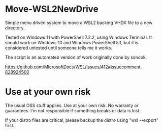 # Move-WSL2NewDrive
Simple menu driven system to move a WSL2 backing VHDX file to a new directory.

Tested on Windows 11 with PowerShell 7.2.2, using Windows Terminal. It should work on Windows 10 and Windows PowerShell 5.1, but it is considered untested until someone tells me it works.

The script is an automated version of work originally done by sonook.

https://github.com/MicrosoftDocs/WSL/issues/412#issuecomment-828924500


# Use at your own risk

The usual OSS stuff applies. Use at your own risk. No warranty or guarantees. I'm not responsible if something breaks or data is lost.

If your distro files are critical, please backup the distro using "wsl --export" first.
